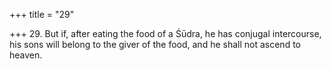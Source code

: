 +++
title = "29"

+++
29. But if, after eating the food of a Śūdra, he has conjugal intercourse, his sons will belong to the giver of the food, and he shall not ascend to heaven.
